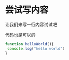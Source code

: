 # 尝试写内容

让我们来写一行内容试试吧

代码也是可以的

 ```javascript
function helloWorld(){
  console.log("hello world")
}
 ```